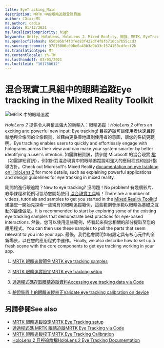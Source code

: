 ```yaml
---
title: EyeTracking_Main
description: MRTK 中的眼睛追蹤登陸頁面
author: CDiaz-MS
ms.author: cadia
ms.date: 01/12/2021
ms.localizationpriority: high
keywords: Unity、HoloLens、HoloLens 2、Mixed Reality、開發、MRTK、EyeTracking、
ms.openlocfilehash: 656b95bf4f3fed83f422df4f8fb716ca7b55ccd3
ms.sourcegitcommit: 97815006c09be0a43b3d9b33c1674150cdfecf2b
ms.translationtype: MT
ms.contentlocale: zh-TW
ms.lasthandoff: 03/03/2021
ms.locfileid: "101780612"
---
```

# <a name="eye-tracking-in-the-mixed-reality-toolkit"></a><span data-ttu-id="cc180-104">混合現實工具組中的眼睛追蹤</span><span class="sxs-lookup"><span data-stu-id="cc180-104">Eye tracking in the Mixed Reality Toolkit</span></span>

![MRTK 中的眼睛追蹤](../Images/EyeTracking/mrtk_et_compilation.png)

<span data-ttu-id="cc180-106">_HoloLens 2_ 提供令人興奮且強大的新輸入：眼睛追蹤！</span><span class="sxs-lookup"><span data-stu-id="cc180-106">_HoloLens 2_ offers an exciting and powerful new input: Eye tracking!</span></span>
<span data-ttu-id="cc180-107">目視追蹤可讓使用者快速且輕鬆地與全像間的全像觀賞，並藉由更妥善地識別使用者的意圖，讓您的系統更聰明。</span><span class="sxs-lookup"><span data-stu-id="cc180-107">Eye tracking enables users to quickly and effortlessly engage with holograms across their view and can make your system smarter by better identifying a user's intention.</span></span> <span data-ttu-id="cc180-108">如需詳細資訊，請參閱 Microsoft 的混合現實 [檔](https://docs.microsoft.com/windows/mixed-reality/eye-tracking) （如需詳細資訊），例如針對混合現實中的眼睛追蹤說明強大的應用程式和設計指導方針。</span><span class="sxs-lookup"><span data-stu-id="cc180-108">Check out Microsoft's Mixed Reality [documentation on eye tracking on HoloLens 2](https://docs.microsoft.com/windows/mixed-reality/eye-tracking) for more details, such as explaining powerful applications and design guidelines for eye tracking in mixed reality.</span></span>

<span data-ttu-id="cc180-109">剛開始進行眼追蹤？</span><span class="sxs-lookup"><span data-stu-id="cc180-109">New to eye tracking?</span></span> <span data-ttu-id="cc180-110">沒問題！</span><span class="sxs-lookup"><span data-stu-id="cc180-110">No problem!</span></span> <span data-ttu-id="cc180-111">有幾個影片、教學課程和範例可協助您開始使用 [混合現實工具](https://github.com/Microsoft/MixedRealityToolkit-Unity)組！</span><span class="sxs-lookup"><span data-stu-id="cc180-111">There are a number of videos, tutorials and samples to get you started in the [Mixed Reality Toolkit](https://github.com/Microsoft/MixedRealityToolkit-Unity)!</span></span>
<span data-ttu-id="cc180-112">建議您一開始先探索一些現有的眼睛追蹤範例，這些範例會示範以眼睛為基礎之互動的最佳做法。</span><span class="sxs-lookup"><span data-stu-id="cc180-112">It is recommended to start by exploring some of the existing eye tracking samples that demonstrate best practices for eye-based interactions.</span></span> <span data-ttu-id="cc180-113">然後，您可以使用這些範例，將看起來與您相關的部分提取至您的應用程式。</span><span class="sxs-lookup"><span data-stu-id="cc180-113">You can then use these samples to pull the parts that seem relevant to you into your app.</span></span> <span data-ttu-id="cc180-114">最後，我們也會說明如何設定具有核心元件的全新場景，以在您的應用程式中運作。</span><span class="sxs-lookup"><span data-stu-id="cc180-114">Finally, we also describe how to set up a fresh scene with the core components to get eye tracking working in your app.</span></span>

1. [<span data-ttu-id="cc180-115">MRTK 眼睛追蹤範例</span><span class="sxs-lookup"><span data-stu-id="cc180-115">MRTK eye tracking samples</span></span>](EyeTracking_ExamplesOverview.md)

2. [<span data-ttu-id="cc180-116">MRTK 眼睛追蹤設定</span><span class="sxs-lookup"><span data-stu-id="cc180-116">MRTK eye tracking setup</span></span>](EyeTracking_BasicSetup.md)

3. [<span data-ttu-id="cc180-117">透過程式碼存取眼睛追蹤資料</span><span class="sxs-lookup"><span data-stu-id="cc180-117">Accessing eye tracking data via Code</span></span>](EyeTracking_EyeGazeProvider.md)

4. [<span data-ttu-id="cc180-118">驗證裝置上的眼睛追蹤校正</span><span class="sxs-lookup"><span data-stu-id="cc180-118">Validate eye tracking calibration on device</span></span>](EyeTracking_IsUserCalibrated.md)

## <a name="see-also"></a><span data-ttu-id="cc180-119">另請參閱</span><span class="sxs-lookup"><span data-stu-id="cc180-119">See also</span></span>

- [<span data-ttu-id="cc180-120">MRTK 眼睛追蹤設定</span><span class="sxs-lookup"><span data-stu-id="cc180-120">MRTK Eye Tracking setup</span></span>](EyeTracking_BasicSetup.md)
- [<span data-ttu-id="cc180-121">透過程式碼 MRTK 眼睛追蹤</span><span class="sxs-lookup"><span data-stu-id="cc180-121">MRTK Eye Tracking via Code</span></span>](EyeTracking_EyeGazeProvider.md)
- [<span data-ttu-id="cc180-122">MRTK 眼睛追蹤校正</span><span class="sxs-lookup"><span data-stu-id="cc180-122">MRTK Eye Tracking Calibration</span></span>](EyeTracking_IsUserCalibrated.md)
- [<span data-ttu-id="cc180-123">HoloLens 2 目視追蹤檔</span><span class="sxs-lookup"><span data-stu-id="cc180-123">HoloLens 2 Eye Tracking Documentation</span></span>](https://docs.microsoft.com/windows/mixed-reality/eye-tracking)
